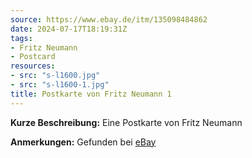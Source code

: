 ```yaml
---
source: https://www.ebay.de/itm/135098484862
date: 2024-07-17T18:19:31Z
tags:
- Fritz Neumann
- Postcard
resources:
- src: "s-l1600.jpg"
- src: "s-l1600-1.jpg"
title: Postkarte von Fritz Neumann 1
---
```


**Kurze Beschreibung:** Eine Postkarte von Fritz Neumann

**Anmerkungen:** Gefunden bei [eBay](https://www.ebay.de/itm/135098484862)
